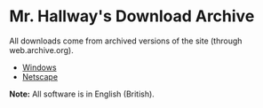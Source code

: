 
# Mr. Hallway's Download Archive
All downloads come from archived versions of the site (through web.archive.org). 

 - [Windows](windows)
 - [Netscape](netscape)

**Note:** All software is in English (British).
